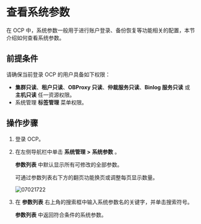 # 查看系统参数

在 OCP 中，系统参数一般用于进行账户登录、备份恢复等功能相关的配置，本节介绍如何查看系统参数。

## 前提条件

请确保当前登录 OCP 的用户具备如下权限：

* **集群只读**、**租户只读**、**OBProxy 只读**、**仲裁服务只读**、**Binlog 服务只读** 或 **主机只读** 任一资源权限。
* 系统管理 **标签管理** 菜单权限。

## 操作步骤

1. 登录 OCP。

2. 在左侧导航栏中单击 **系统管理** **\>** **系统参数** 。

   **参数列表** 中默认显示所有可修改的全部参数。

   可通过参数列表右下方的翻页功能换页或调整每页显示数量。

   ![07021722](https://obbusiness-private.oss-cn-shanghai.aliyuncs.com/doc/img/ocp/401/%E5%8F%82%E6%95%B0%E9%87%8D%E5%90%AF.png)

3. 在 **参数列表** 右上角的搜索框中输入系统参数名的关键字，并单击搜索符号。

   **参数列表** 中返回符合条件的系统参数。
